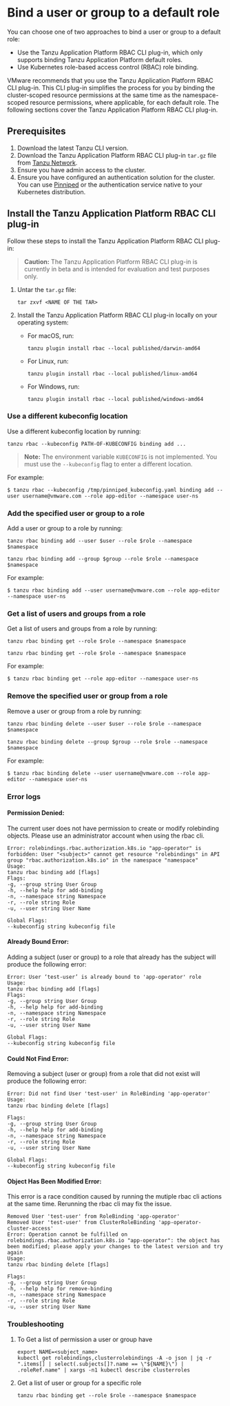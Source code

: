 # Bind a user or group to a default role

You can choose one of two approaches to bind a user or group to a default role:

* Use the Tanzu Application Platform RBAC CLI plug-in, which only supports binding Tanzu Application Platform default roles.
* Use Kubernetes role-based access control (RBAC) role binding.

VMware recommends that you use the Tanzu Application Platform RBAC CLI plug-in.
This CLI plug-in simplifies the process for you by binding the cluster-scoped resource permissions
at the same time as the namespace-scoped resource permissions, where applicable, for each default role.
The following sections cover the Tanzu Application Platform RBAC CLI plug-in.

## <a id="prereqs"></a> Prerequisites

1. Download the latest Tanzu CLI version.
1. Download the Tanzu Application Platform RBAC CLI plug-in `tar.gz` file from [Tanzu Network](https://network.tanzu.vmware.com/products/tap-auth).
1. Ensure you have admin access to the cluster.
1. Ensure you have configured an authentication solution for the cluster.
You can use [Pinniped](https://pinniped.dev/) or the authentication service native to your Kubernetes distribution.


## <a id="install"></a> Install the Tanzu Application Platform RBAC CLI plug-in

Follow these steps to install the Tanzu Application Platform RBAC CLI plug-in:

> **Caution:** The Tanzu Application Platform RBAC CLI plug-in is currently in beta and is
intended for evaluation and test purposes only.

1. Untar the `tar.gz` file:

    ```
    tar zxvf <NAME OF THE TAR>
    ```

1. Install the Tanzu Application Platform RBAC CLI plug-in locally on your operating system:

    - For macOS, run:

        ```
        tanzu plugin install rbac --local published/darwin-amd64
        ```

    - For Linux, run:

        ```
        tanzu plugin install rbac --local published/linux-amd64
        ```

    - For Windows, run:

        ```
        tanzu plugin install rbac --local published/windows-amd64
        ```


### <a id="use-kubeconfig"></a> Use a different kubeconfig location

Use a different kubeconfig location by running:

```
tanzu rbac --kubeconfig PATH-OF-KUBECONFIG binding add ...
```

> **Note:** The environment variable `KUBECONFIG` is not implemented.
> You must use the `--kubeconfig` flag to enter a different location.

For example:

```
$ tanzu rbac --kubeconfig /tmp/pinniped_kubeconfig.yaml binding add --user username@vmware.com --role app-editor --namespace user-ns
```


### <a id="add-user-group-to-role"></a> Add the specified user or group to a role

Add a user or group to a role by running:

```
tanzu rbac binding add --user $user --role $role --namespace $namespace

tanzu rbac binding add --group $group --role $role --namespace $namespace
```

For example:

```
$ tanzu rbac binding add --user username@vmware.com --role app-editor --namespace user-ns
```

### <a id="get-list-users"></a> Get a list of users and groups from a role

Get a list of users and groups from a role by running:

```
tanzu rbac binding get --role $role --namespace $namespace

tanzu rbac binding get --role $role --namespace $namespace
```

For example:

```
$ tanzu rbac binding get --role app-editor --namespace user-ns
```

### <a id="binding-delete"></a> Remove the specified user or group from a role

Remove a user or group from a role by running:

```
tanzu rbac binding delete --user $user --role $role --namespace $namespace

tanzu rbac binding delete --group $group --role $role --namespace $namespace
```

For example:

```
$ tanzu rbac binding delete --user username@vmware.com --role app-editor --namespace user-ns
```

### <a id="error-logs"></a> Error logs

#### Permission Denied:

The current user does not have permission to create or modify rolebinding objects.
Please use an administrator account when using the rbac cli.
```
Error: rolebindings.rbac.authorization.k8s.io "app-operator" is forbidden: User "<subject>" cannot get resource "rolebindings" in API group "rbac.authorization.k8s.io" in the namespace "namespace"
Usage:
tanzu rbac binding add [flags]
Flags:
-g, --group string User Group
-h, --help help for add-binding
-n, --namespace string Namespace
-r, --role string Role
-u, --user string User Name

Global Flags:
--kubeconfig string kubeconfig file
```

#### Already Bound Error:
Adding a subject (user or group) to a role that already has the subject will produce the following error:
```
Error: User ‘test-user’ is already bound to 'app-operator' role
Usage:
tanzu rbac binding add [flags]
Flags:
-g, --group string User Group
-h, --help help for add-binding
-n, --namespace string Namespace
-r, --role string Role
-u, --user string User Name

Global Flags:
--kubeconfig string kubeconfig file
```

#### Could Not Find Error:
Removing a subject (user or group) from a role that did not exist will produce the following error:
```
Error: Did not find User 'test-user' in RoleBinding 'app-operator'
Usage:
tanzu rbac binding delete [flags]

Flags:
-g, --group string User Group
-h, --help help for add-binding
-n, --namespace string Namespace
-r, --role string Role
-u, --user string User Name

Global Flags:
--kubeconfig string kubeconfig file
```

#### Object Has Been Modified Error:
This error is a race condition caused by running the mutiple rbac cli actions at the same time.
Rerunning the rbac cli may fix the issue.
```
Removed User 'test-user' from RoleBinding 'app-operator'
Removed User 'test-user' from ClusterRoleBinding 'app-operator-cluster-access'
Error: Operation cannot be fulfilled on rolebindings.rbac.authorization.k8s.io "app-operator": the object has been modified; please apply your changes to the latest version and try again
Usage:
tanzu rbac binding delete [flags]

Flags:
-g, --group string User Group
-h, --help help for remove-binding
-n, --namespace string Namespace
-r, --role string Role
-u, --user string User Name
```

### <a id="troubleshooting"></a> Troubleshooting

1) To Get a list of permission a user or group have
	```
	export NAME=<subject_name>
	kubectl get rolebindings,clusterrolebindings -A -o json | jq -r ".items[] | select(.subjects[]?.name == \"${NAME}\") | .roleRef.name" | xargs -n1 kubectl describe clusterroles
	```
1) Get a list of user or group for a specific role
	```
	tanzu rbac binding get --role $role --namespace $namespace
	```
